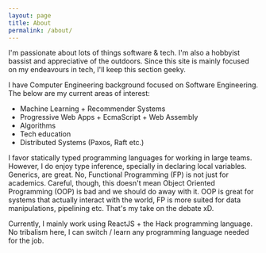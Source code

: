 ```yaml
---
layout: page
title: About
permalink: /about/
---
```


I'm passionate about lots of things software & tech. I'm also a hobbyist bassist and appreciative of the outdoors.
Since this site is mainly focused on my endeavours in tech, I'll keep this section geeky.

I have Computer Engineering background focused on Software Engineering. The below are my current areas of interest:
  * Machine Learning + Recommender Systems
  * Progressive Web Apps + EcmaScript + Web Assembly
  * Algorithms
  * Tech education
  * Distributed Systems (Paxos, Raft etc.)

I favor statically typed programming languages for working in large teams. However, I do enjoy type inference, specially in declaring local variables.
Generics, are great. No, Functional Programming (FP) is not just for academics. Careful, though, this doesn't mean Object Oriented Programming (OOP) is bad and we
should do away with it. OOP is great for systems that actually interact with the world, FP is more suited for data manipulations, pipelining etc.
That's my take on the debate xD.


Currently, I mainly work using ReactJS + the Hack programming language. No tribalism here, I can switch / learn
any programming language needed for the job.
